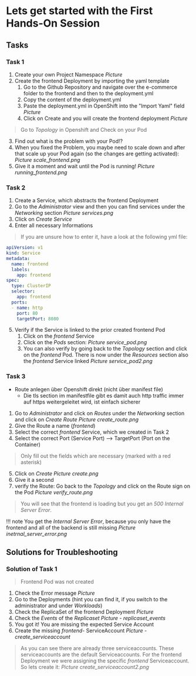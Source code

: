 # Lets get started with the First Hands-On Session

## Tasks

### Task 1
1. Create your own Project Namespace
*Picture*
2. Create the frontend Deployment by importing the yaml template
	1. Go to the Github Repository and navigate over the e-commerce folder to the frontend and then to the deployment.yml 
	2. Copy the content of the deployment.yml 
	3. Paste the deployment.yml in OpenShift into the "Import Yaml" field
		*Picture*
	4. Click on Create and you will create the frontend deployment
		*Picture*
> Go to *Topology* in Openshift and Check on your Pod
3. Find out what is the problem with your Pod!? 
4. When you fixed the Problem, you maybe need to scale down and after that scale up your Pod again (so the changes are getting activated):
*Picture scale_frontend.png*
5. Give it a moment and wait until the Pod is running!
*Picture running_frontend.png*

### Task 2
1. Create a Service, which abstracts the frontend Deployment
2. Go to the *Administrator* view and then you can find services under the *Networking* section
*Picture services.png*
3. Click on *Create Service*
4. Enter all necessary Informations 
> If you are unsure how to enter it, have a look at the following yml file: 

```yaml
apiVersion: v1
kind: Service
metadata:
  name: frontend
  labels:
    app: frontend
spec:
  type: ClusterIP
  selector:
    app: frontend
  ports:
  - name: http
    port: 80
    targetPort: 8080
```

5. Verify if the Service is linked to the prior created frontend Pod 
	1. Click on the *frontend* Service
	2. Click on the *Pods* section:
	*Picture service_pod.png*
	3. You can also verify by going back to the *Topology* section and click on the *frontend* Pod. There is now under the *Resources* section also the *frontend* Service linked
*Picture service_pod2.png*


### Task 3 
- Route anlegen über Openshift direkt (nicht über manifest file)
	- Die tls section im manifestfile gibt es damit auch http traffic immer auf https weitergeleitet wird, ist einfach sicherer
1. Go to *Administrator* and click on *Routes* under the *Networking* section and click on *Create Route*
*Picture create_route.png*
2. Give the Route a name (*frontend*)
3. Select the correct *frontend* Service, which we created in Task 2
4. Select the correct Port (Service Port) --> TargetPort (Port on the Container)
> Only fill out the fields which are necessary (marked with a red asterisk)
5. Click on *Create*
*Picture create.png*
6. Give it a second 
7. verify the Route: Go back to the *Topology* and click on the Route sign on the Pod 
*Picture verify_route.png*

> You will see that the frontend is loading but you get an *500 Internal Server Error*. 

!!! note 
    You get the *Internal Server Error*, because you only have the frontend and all of the backend is still missing
    *Picture inetrnal_server_error.png*


## Solutions for Troubleshooting

### Solution of Task 1

> Frontend Pod was not created
1. Check the Error message
	*Picture*
2. Go to the Deployments (hint you can find it, if you switch to the administrator and under *Workloads*)
3. Check the ReplicaSet of the frontend Deployment 
	*Picture*
4. Check the *Events* of the *Replicaset* 
	*Picture - replicaset_events*
5. You got it! You are missing the expected Service Account
6. Create the missing *frontend*- ServiceAccount
*Picture - create_serviceaccount*
> As you can see there are already three serviceaccounts. These serviceaccounts are the default Serviceaccounts. For the frontend Deployment we were assigning the specific *frontend* Serviceaccount. So lets create it: 
*Picture create_serviceaccount2.png*